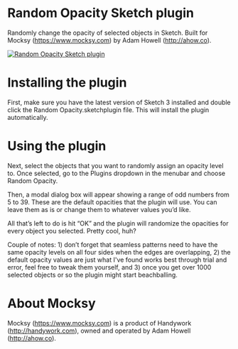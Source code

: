 Random Opacity Sketch plugin
============================

Randomly change the opacity of selected objects in Sketch. Built for Mocksy (https://www.mocksy.com) by Adam Howell (http://ahow.co).

[![Random Opacity Sketch plugin](http://vimeo.com/api/v2/video/100667440.png)](https://vimeo.com/100667440)


Installing the plugin
============================

First, make sure you have the latest version of Sketch 3 installed and double click the Random Opacity.sketchplugin file. This will install the plugin automatically.


Using the plugin
============================

Next, select the objects that you want to randomly assign an opacity level to. Once selected, go to the Plugins dropdown in the menubar and choose Random Opacity.

Then, a modal dialog box will appear showing a range of odd numbers from 5 to 39. These are the default opacities that the plugin will use. You can leave them as is or change them to whatever values you’d like.

All that’s left to do is hit “OK” and the plugin will randomize the opacities for every object you selected. Pretty cool, huh?

Couple of notes: 1) don’t forget that seamless patterns need to have the same opacity levels on all four sides when the edges are overlapping, 2) the default opacity values are just what I've found works best through trial and error, feel free to tweak them yourself, and 3) once you get over 1000 selected objects or so the plugin might start beachballing.



About Mocksy
============================

Mocksy (https://www.mocksy.com) is a product of Handywork (http://handywork.com), owned and operated by Adam Howell (http://ahow.co).